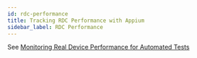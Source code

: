 ```yaml
---
id: rdc-performance
title: Tracking RDC Performance with Appium
sidebar_label: RDC Performance
---
```


See [Monitoring Real Device Performance for Automated Tests](https://wiki.saucelabs.com/display/DOCS/Monitoring+Real+Device+Performance+for+Automated+Tests.)
